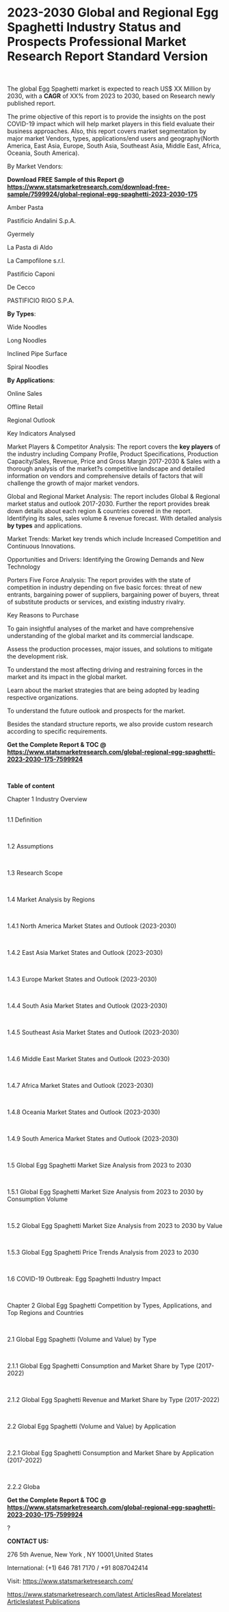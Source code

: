 <h1>2023-2030 Global and Regional Egg Spaghetti Industry Status and Prospects Professional Market Research Report Standard Version</h1><br/><p>The global Egg Spaghetti market is expected to reach US$ XX Million by 2030, with a <strong>CAGR</strong> of XX% from 2023 to 2030, based on Research newly published report.</p>
 
 
 
 <p>The prime objective of this report is to provide the insights on the post COVID-19 impact which will help market players in this field evaluate their business approaches. Also, this report covers market segmentation by major market Vendors, types, applications/end users and geography(North America, East Asia, Europe, South Asia, Southeast Asia, Middle East, Africa, Oceania, South America).</p>
 
 
 
 <p>By Market Vendors:</p>
 
 
 
 <p><strong>Download FREE Sample of this Report @ <a href="https://www.statsmarketresearch.com/download-free-sample/7599924/global-regional-egg-spaghetti-2023-2030-175">https://www.statsmarketresearch.com/download-free-sample/7599924/global-regional-egg-spaghetti-2023-2030-175</a></strong></p>
 
 
 
 <p>Amber Pasta</p>
 
 
 
 <p>Pastificio Andalini S.p.A.</p>
 
 
 
 <p>Gyermely</p>
 
 
 
 <p>La Pasta di Aldo</p>
 
 
 
 <p>La Campofilone s.r.l.</p>
 
 
 
 <p>Pastificio Caponi</p>
 
 
 
 <p>De Cecco</p>
 
 
 
 <p>PASTIFICIO RIGO S.P.A.</p>
 
 
 
 <p><strong>By Types</strong>:</p>
 
 
 
 <p>Wide Noodles</p>
 
 
 
 <p>Long Noodles</p>
 
 
 
 <p>Inclined Pipe Surface</p>
 
 
 
 <p>Spiral Noodles</p>
 
 
 
 <p><strong><strong>By Applications</strong></strong>:</p>
 
 
 
 <p>Online Sales</p>
 
 
 
 <p>Offline Retail</p>
 
 
 
 <p>Regional Outlook</p>
 
 
 
 <p>Key Indicators Analysed</p>
 
 
 
 <p>Market Players & Competitor Analysis: The report covers the <strong>key players</strong> of the industry including Company Profile, Product Specifications, Production Capacity/Sales, Revenue, Price and Gross Margin 2017-2030 & Sales with a thorough analysis of the market?s competitive landscape and detailed information on vendors and comprehensive details of factors that will challenge the growth of major market vendors.</p>
 
 
 
 <p>Global and Regional Market Analysis: The report includes Global & Regional market status and outlook 2017-2030. Further the report provides break down details about each region & countries covered in the report. Identifying its sales, sales volume & revenue forecast. With detailed analysis <strong>by types</strong> and applications.</p>
 
 
 
 <p>Market Trends: Market key trends which include Increased Competition and Continuous Innovations.</p>
 
 
 
 <p>Opportunities and Drivers: Identifying the Growing Demands and New Technology</p>
 
 
 
 <p>Porters Five Force Analysis: The report provides with the state of competition in industry depending on five basic forces: threat of new entrants, bargaining power of suppliers, bargaining power of buyers, threat of substitute products or services, and existing industry rivalry.</p>
 
 
 
 <p>Key Reasons to Purchase</p>
 
 
 
 <p>To gain insightful analyses of the market and have comprehensive understanding of the global market and its commercial landscape.</p>
 
 
 
 <p>Assess the production processes, major issues, and solutions to mitigate the development risk.</p>
 
 
 
 <p>To understand the most affecting driving and restraining forces in the market and its impact in the global market.</p>
 
 
 
 <p>Learn about the market strategies that are being adopted by leading respective organizations.</p>
 
 
 
 <p>To understand the future outlook and prospects for the market.</p>
 
 
 
 <p>Besides the standard structure reports, we also provide custom research according to specific requirements.</p>
 
 
 
 <div><b>Get the Complete Report & TOC @ <a href="https://www.statsmarketresearch.com/global-regional-egg-spaghetti-2023-2030-175-7599924">https://www.statsmarketresearch.com/global-regional-egg-spaghetti-2023-2030-175-7599924</a></b></div>
 
 
 
 <p><br />
 
 <b>Table of content</b></p>
 
 
 
 <p>Chapter 1 Industry Overview<br />
 
 <br />
 
 1.1 Definition<br />
 
 <br />
 
 1.2 Assumptions<br />
 
 <br />
 
 1.3 Research Scope<br />
 
 <br />
 
 1.4 Market Analysis by Regions<br />
 
 <br />
 
 1.4.1 North America Market States and Outlook (2023-2030)<br />
 
 <br />
 
 1.4.2 East Asia Market States and Outlook (2023-2030)<br />
 
 <br />
 
 1.4.3 Europe Market States and Outlook (2023-2030)<br />
 
 <br />
 
 1.4.4 South Asia Market States and Outlook (2023-2030)<br />
 
 <br />
 
 1.4.5 Southeast Asia Market States and Outlook (2023-2030)<br />
 
 <br />
 
 1.4.6 Middle East Market States and Outlook (2023-2030)<br />
 
 <br />
 
 1.4.7 Africa Market States and Outlook (2023-2030)<br />
 
 <br />
 
 1.4.8 Oceania Market States and Outlook (2023-2030)<br />
 
 <br />
 
 1.4.9 South America Market States and Outlook (2023-2030)<br />
 
 <br />
 
 1.5 Global Egg Spaghetti Market Size Analysis from 2023 to 2030<br />
 
 <br />
 
 1.5.1 Global Egg Spaghetti Market Size Analysis from 2023 to 2030 by Consumption Volume<br />
 
 <br />
 
 1.5.2 Global Egg Spaghetti Market Size Analysis from 2023 to 2030 by Value<br />
 
 <br />
 
 1.5.3 Global Egg Spaghetti Price Trends Analysis from 2023 to 2030<br />
 
 <br />
 
 1.6 COVID-19 Outbreak: Egg Spaghetti Industry Impact<br />
 
 <br />
 
 Chapter 2 Global Egg Spaghetti Competition by Types, Applications, and Top Regions and Countries<br />
 
 <br />
 
 2.1 Global Egg Spaghetti (Volume and Value) by Type<br />
 
 <br />
 
 2.1.1 Global Egg Spaghetti Consumption and Market Share by Type (2017-2022)<br />
 
 <br />
 
 2.1.2 Global Egg Spaghetti Revenue and Market Share by Type (2017-2022)<br />
 
 <br />
 
 2.2 Global Egg Spaghetti (Volume and Value) by Application<br />
 
 <br />
 
 2.2.1 Global Egg Spaghetti Consumption and Market Share by Application (2017-2022)<br />
 
 <br />
 
 2.2.2 Globa</p>
 
 
 
 <div><b>Get the Complete Report & TOC @ <a href="https://www.statsmarketresearch.com/global-regional-egg-spaghetti-2023-2030-175-7599924">https://www.statsmarketresearch.com/global-regional-egg-spaghetti-2023-2030-175-7599924</a></b></div>
 
 
 
 <p>? </p>
 
 
 
 <p><b>CONTACT US:</b><br />
 
 276 5th Avenue, New York , NY 10001,United States<br />
 
 International: (+1) 646 781 7170 / +91 8087042414<br />
 
 Visit: <a href="https://www.statsmarketresearch.com/">https://www.statsmarketresearch.com/</a><br />
 
 <a href="https://gyeongbokgung.com">https://www.statsmarketresearch.com/</a><a href="https://hallyeomaritime.com">latest Articles</a><a href="https://jingwansa.com">Read More</a><a href="https://nguoiviet.jp/">latest Articles</a><a href="https://www.intelmarketresearch.com/">latest Publications</a></p>